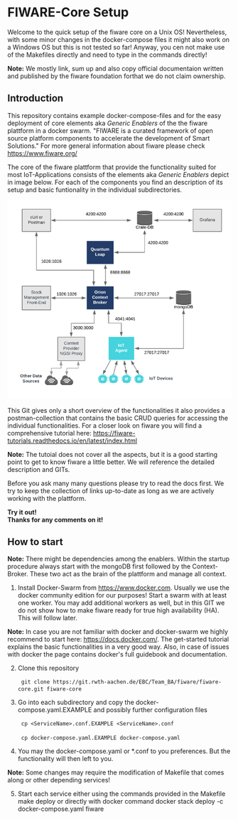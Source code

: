 # FIWARE-Core Setup

Welcome to the quick setup of the fiware core on a Unix OS! Nevertheless, with some minor changes in the docker-compose files it might also work on a Windows OS but this is not tested so far! Anyway, you cen not make use of the Makefiles directly and need to type in the commands directly!

**Note:** We mostly link, sum up and also copy official documentaion written and published by the fiware foundation forthat we do not claim ownership.

## Introduction

This repository contains example docker-compose-files and for the easy
deployment of core elements aka *Generic Enablers* of the the fiware plattform in a docker swarm. "FIWARE is a curated framework of open source platform components to accelerate the development of Smart Solutions." For more general information about fiware please check https://www.fiware.org/ <br>

The core of the fiware plattform that provide the functionality suited for most
IoT-Applications consists of the elements aka *Generic Enablers* depict in image below. For each of the components you find an description of its setup and basic funtionality in the individual subdirectories.

![Overview of the core generic enablers of fiware](docs/figures/Overview.png)

This Git gives only a short overview of the functionalities it also provides
a postman-collection that contains the basic CRUD queries for accessing the individual functionalities. For a closer look on fiware you will find a comprehensive tutorial here:
https://fiware-tutorials.readthedocs.io/en/latest/index.html

**Note:** The tutoial does not cover all the aspects, but it is a good starting point to get to know fiware a little better. We will reference the detailed description and GITs.

Before you ask many many questions please try to read the docs first. We try to keep the collection of links up-to-date as long as we are actively working with the plattform.
<br>

**Try it out!<br>
Thanks for any comments on it!**

## How to start
**Note:** There might be dependencies among the enablers. Within the startup procedure
always start with the mongoDB first followed by the Context-Broker. These two act as the
brain of the plattform and manage all context.

1. Install Docker-Swarm from https://www.docker.com. Usually we use the docker community edition for our purposes! Start a swarm with at least one worker. You may add additional workers as well, but in this GIT we do not show how to make fiware ready for true high availability (HA). This will follow later.

**Note:** In case you are not familiar with docker and docker-swarm we highly recommend to start here: https://docs.docker.com/. The get-started tutorial explains the basic functionalities in a very good way. Also, in case of issues with docker the page contains docker's full guidebook and documentation.

2. Clone this repository

        git clone https://git.rwth-aachen.de/EBC/Team_BA/fiware/fiware-core.git fiware-core

3. Go into each subdirectory and copy the docker-compose.yaml.EXAMPLE and possibly further configuration files

        cp <ServiceName>.conf.EXAMPLE <ServiceName>.conf

        cp docker-compose.yaml.EXAMPLE docker-compose.yaml

4. You may the docker-compose.yaml or *.conf to you preferences. But the functionality will then left to you.

  **Note:** Some changes may require the modification of Makefile that comes along or other depending services!

5. Start each service either using the commands provided in the Makefile
        make deploy
or directly with docker command
        docker stack deploy -c docker-compose.yaml fiware
